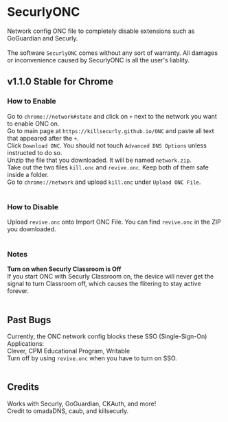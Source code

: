 # SecurlyONC
Network config ONC file to completely disable extensions such as GoGuardian and Securly.<br/>
<br/>
The software `SecurlyONC` comes without any sort of warranty. All damages or inconvenience caused by SecurlyONC is all the user's liablity.<br/>
## __v1.1.0 Stable for Chrome__<br/>
### How to Enable<br/>
Go to `chrome://network#state` and click on `+` next to the network you want to enable ONC on.<br/>
Go to main page at `https://killsecurly.github.io/ONC` and paste all text that appeared after the `+`.<br/>
Click `Download ONC`. You should not touch `Advanced DNS Options` unless instructed to do so.<br/>
Unzip the file that you downloaded. It will be named `network.zip`.<br/>
Take out the two files `kill.onc` and `revive.onc`. Keep both of them safe inside a folder.<br/>
Go to `chrome://network` and upload `kill.onc` under `Upload ONC File`.<br/>
<br/>
### How to Disable<br/>
Upload `revive.onc` onto Import ONC File. You can find `revive.onc` in the ZIP you downloaded.<br/>
<br/>
### Notes<br/>
__Turn on when Securly Classroom is Off__<br/>
If you start ONC with Securly Classroom on, the device will never get the signal to turn Classroom off, which causes the flitering to stay active forever.<br/>
<br/>

## Past Bugs<br/>
Currently, the ONC network config blocks these SSO (Single-Sign-On) Applications:<br/>
Clever, CPM Educational Program, Writable<br/>
Turn off by using `revive.onc` when you have to turn on SSO.<br/>
<br/>

## Credits<br/>
Works with Securly, GoGuardian, CKAuth, and more!<br/>
Credit to omadaDNS, caub, and killsecurly.<br/>
